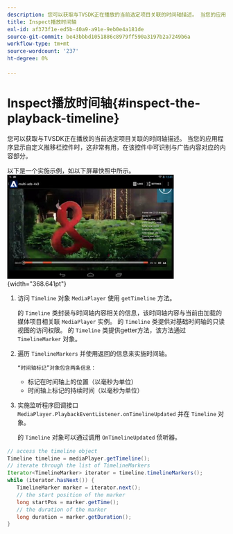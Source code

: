 ```yaml
---
description: 您可以获取与TVSDK正在播放的当前选定项目关联的时间轴描述。 当您的应用程序显示自定义推移栏控件时，这非常有用，在该控件中可识别与广告内容对应的内容部分。
title: Inspect播放时间轴
exl-id: af373f1e-ed5b-40a9-a91e-9eb0e4a181de
source-git-commit: be43bbbd1051886c8979ff590a3197b2a7249b6a
workflow-type: tm+mt
source-wordcount: '237'
ht-degree: 0%

---
```


# Inspect播放时间轴{#inspect-the-playback-timeline}

您可以获取与TVSDK正在播放的当前选定项目关联的时间轴描述。 当您的应用程序显示自定义推移栏控件时，这非常有用，在该控件中可识别与广告内容对应的内容部分。

以下是一个实施示例，如以下屏幕快照中所示。  ![](assets/inspect-playback.jpg){width="368.641pt"}

1. 访问 `Timeline` 对象 `MediaPlayer` 使用 `getTimeline` 方法。

   的 `Timeline` 类封装与时间轴内容相关的信息，该时间轴内容与当前由加载的媒体项目相关联 `MediaPlayer` 实例。 的 `Timeline` 类提供对基础时间轴的只读视图的访问权限。 的 `Timeline` 类提供getter方法，该方法通过 `TimelineMarker` 对象。

1. 遍历 `TimelineMarkers` 并使用返回的信息来实施时间轴。

       “时间轴标记”对象包含两条信息：
   
   * 标记在时间轴上的位置（以毫秒为单位）
   * 时间轴上标记的持续时间（以毫秒为单位）

1. 实施监听程序回调接口 `MediaPlayer.PlaybackEventListener.onTimelineUpdated` 并在 `Timeline` 对象。

   的 `Timeline` 对象可以通过调用 `OnTimelineUpdated` 侦听器。

```java
// access the timeline object 
Timeline timeline = mediaPlayer.getTimeline(); 
// iterate through the list of TimelineMarkers 
Iterator<TimelineMarker> iterator = timeline.timelineMarkers(); 
while (iterator.hasNext()) { 
   TimelineMarker marker = iterator.next(); 
   // the start position of the marker 
   long startPos = marker.getTime(); 
   // the duration of the marker 
   long duration = marker.getDuration(); 
}
```
